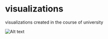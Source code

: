 # visualizations
visualizations created in the course of university

![Alt text](blob/main/Combined%20View%20V2.png?raw=true "Title")

